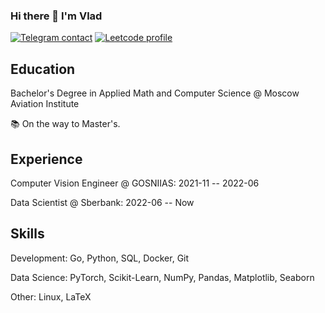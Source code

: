 ### Hi there 👋 I'm Vlad

[![Telegram contact][telegram_badge]][telegram_link]
[![Leetcode profile][leetcode_badge]][leetcode_link]

## Education
Bachelor's Degree in Applied Math and Computer Science @ Moscow Aviation Institute

📚 On the way to Master's.

## Experience
Computer Vision Engineer @ GOSNIIAS: 2021-11 -- 2022-06

Data Scientist @ Sberbank: 2022-06 -- Now

## Skills
Development: Go, Python, SQL, Docker, Git

Data Science: PyTorch, Scikit-Learn, NumPy, Pandas, Matplotlib, Seaborn

Other: Linux, LaTeX

[telegram_link]: https://t.me/ketsuwotaberu
[telegram_badge]: https://img.shields.io/badge/Telegram-2CA5E0?style=for-the-badge&logo=telegram&logoColor=white "Telegram contact"

[leetcode_link]: https://leetcode.com/vladiq
[leetcode_badge]: https://img.shields.io/badge/LeetCode-FFA116?style=for-the-badge&logo=LeetCode&logoColor=black "Leetcode profile"
